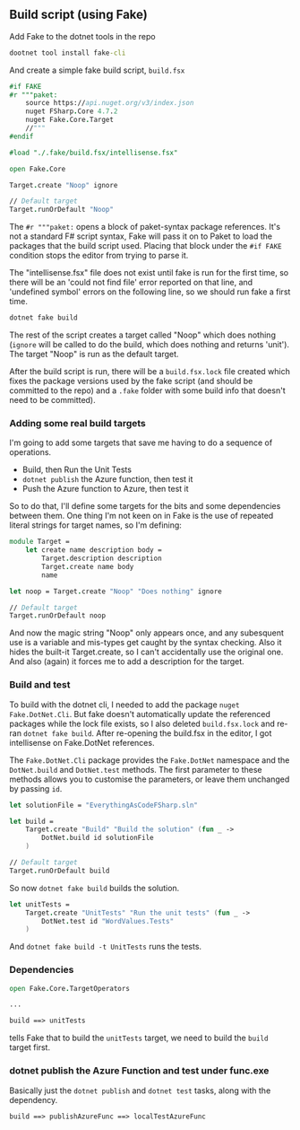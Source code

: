 ## Build script (using Fake)

Add Fake to the dotnet tools in the repo
```cmd
dootnet tool install fake-cli
```

And create a simple fake build script, `build.fsx`
```fsharp
#if FAKE
#r """paket:
    source https://api.nuget.org/v3/index.json
    nuget FSharp.Core 4.7.2
    nuget Fake.Core.Target
    //"""
#endif

#load "./.fake/build.fsx/intellisense.fsx"

open Fake.Core

Target.create "Noop" ignore

// Default target
Target.runOrDefault "Noop"
```
The `#r """paket:` opens a block of paket-syntax package references. It's not a standard F# script syntax, Fake will pass it on to Paket to load the packages that the build script used. Placing that block under the `#if FAKE` condition stops the editor from trying to parse it.

The "intellisense.fsx" file does not exist until fake is run for the first time, so there will be an 'could not find file' error reported on that line, and 'undefined symbol' errors on the following line, so we should run fake a first time.

```cmd
dotnet fake build
```

The rest of the script creates a target called "Noop" which does nothing (`ignore` will be called to do the build, which does nothing and returns 'unit'). The target "Noop" is run as the default target.

After the build script is run, there will be a `build.fsx.lock` file created which fixes the package versions used by the fake script (and should be committed to the repo) and a `.fake` folder with some build info that doesn't need to be committed).

### Adding some real build targets
I'm going to add some targets that save me having to do a sequence of operations.
* Build, then Run the Unit Tests
* `dotnet publish` the Azure function, then test it
* Push the Azure function to Azure, then test it

So to do that, I'll define some targets for the bits and some dependencies between them. One thing I'm not keen on in Fake is the use of repeated literal strings for target names, so I'm defining:
```fsharp
module Target =
    let create name description body =
        Target.description description
        Target.create name body
        name

let noop = Target.create "Noop" "Does nothing" ignore

// Default target
Target.runOrDefault noop
```
And now the magic string "Noop" only appears once, and any subesquent use is a variable and mis-types get caught by the syntax checking. Also it hides the built-it Target.create, so I can't accidentally use the original one. And also (again) it forces me to add a description for the target.

### Build and test
To build with the dotnet cli, I needed to add the package `nuget Fake.DotNet.Cli`. But fake doesn't automatically update the referenced packages while the lock file exists, so I also deleted `build.fsx.lock` and re-ran `dotnet fake build`. After re-opening the build.fsx in the editor, I got intellisense on Fake.DotNet references.

The `Fake.DotNet.Cli` package provides the `Fake.DotNet` namespace and the `DotNet.build` and `DotNet.test` methods. The first parameter to these methods allows you to customise the parameters, or leave them unchanged by passing `id`.

```fsharp
let solutionFile = "EverythingAsCodeFSharp.sln"

let build =
    Target.create "Build" "Build the solution" (fun _ ->
        DotNet.build id solutionFile
    )

// Default target
Target.runOrDefault build
```
So now `dotnet fake build` builds the solution.
```fsharp
let unitTests =
    Target.create "UnitTests" "Run the unit tests" (fun _ ->
        DotNet.test id "WordValues.Tests"
    )
```
And `dotnet fake build -t UnitTests` runs the tests.

### Dependencies
```fsharp
open Fake.Core.TargetOperators

...

build ==> unitTests
```
tells Fake that to build the `unitTests` target, we need to build the `build` target first.

### dotnet publish the Azure Function and test under func.exe
Basically just the `dotnet publish` and `dotnet test` tasks, along with the dependency.
```fsharp
build ==> publishAzureFunc ==> localTestAzureFunc
```
